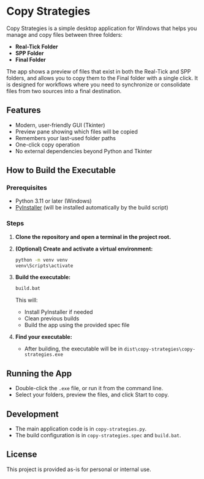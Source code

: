 # Copy Strategies

Copy Strategies is a simple desktop application for Windows that helps you manage and copy files between three folders:
- **Real-Tick Folder**
- **SPP Folder**
- **Final Folder**

The app shows a preview of files that exist in both the Real-Tick and SPP folders, and allows you to copy them to the Final folder with a single click. It is designed for workflows where you need to synchronize or consolidate files from two sources into a final destination.

## Features
- Modern, user-friendly GUI (Tkinter)
- Preview pane showing which files will be copied
- Remembers your last-used folder paths
- One-click copy operation
- No external dependencies beyond Python and Tkinter

## How to Build the Executable

### Prerequisites
- Python 3.11 or later (Windows)
- [PyInstaller](https://pyinstaller.org/) (will be installed automatically by the build script)

### Steps
1. **Clone the repository and open a terminal in the project root.**
2. **(Optional) Create and activate a virtual environment:**
   ```sh
   python -m venv venv
   venv\Scripts\activate
   ```
3. **Build the executable:**
   ```sh
   build.bat
   ```
   This will:
   - Install PyInstaller if needed
   - Clean previous builds
   - Build the app using the provided spec file

4. **Find your executable:**
   - After building, the executable will be in `dist\copy-strategies\copy-strategies.exe`

## Running the App
- Double-click the `.exe` file, or run it from the command line.
- Select your folders, preview the files, and click Start to copy.

## Development
- The main application code is in `copy-strategies.py`.
- The build configuration is in `copy-strategies.spec` and `build.bat`.

## License
This project is provided as-is for personal or internal use. 